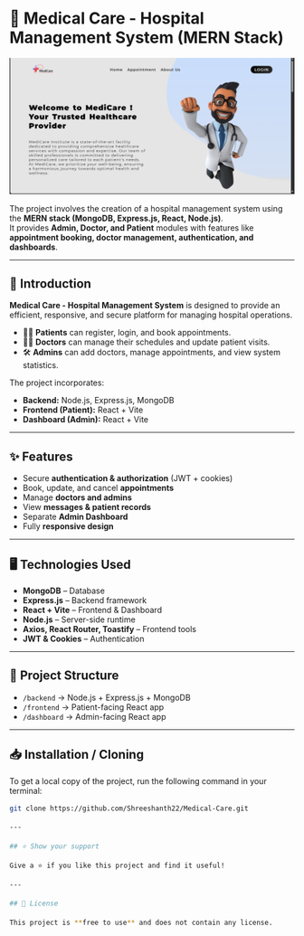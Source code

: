 # 🏥 Medical Care - Hospital Management System (MERN Stack)

![Hospital Management](https://github.com/Shreeshanth22/Medical-Care/blob/main/preview.png)

The project involves the creation of a hospital management system using the **MERN stack (MongoDB, Express.js, React, Node.js)**.  
It provides **Admin, Doctor, and Patient** modules with features like **appointment booking, doctor management, authentication, and dashboards**.

---

## 📖 Introduction

**Medical Care - Hospital Management System** is designed to provide an efficient, responsive, and secure platform for managing hospital operations.  

- 👨‍⚕️ **Patients** can register, login, and book appointments.  
- 🧑‍⚕️ **Doctors** can manage their schedules and update patient visits.  
- 🛠️ **Admins** can add doctors, manage appointments, and view system statistics.  

The project incorporates:
- **Backend:** Node.js, Express.js, MongoDB  
- **Frontend (Patient):** React + Vite  
- **Dashboard (Admin):** React + Vite  

---

## ✨ Features

- Secure **authentication & authorization** (JWT + cookies)  
- Book, update, and cancel **appointments**  
- Manage **doctors and admins**  
- View **messages & patient records**  
- Separate **Admin Dashboard**  
- Fully **responsive design**  

---

## 🖥️ Technologies Used

- **MongoDB** – Database  
- **Express.js** – Backend framework  
- **React + Vite** – Frontend & Dashboard  
- **Node.js** – Server-side runtime  
- **Axios, React Router, Toastify** – Frontend tools  
- **JWT & Cookies** – Authentication  

---

## 📂 Project Structure

- `/backend` → Node.js + Express.js + MongoDB  
- `/frontend` → Patient-facing React app  
- `/dashboard` → Admin-facing React app  

---

## 📥 Installation / Cloning

To get a local copy of the project, run the following command in your terminal:

```bash
git clone https://github.com/Shreeshanth22/Medical-Care.git

---

## ⭐ Show your support  

Give a ⭐️ if you like this project and find it useful!  

---

## 📜 License  

This project is **free to use** and does not contain any license.  
